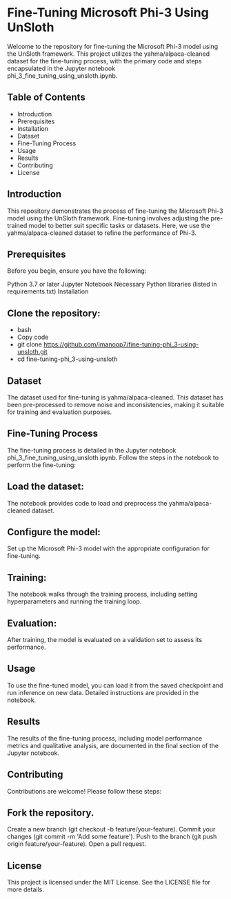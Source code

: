 # Fine-Tuning Microsoft Phi-3 Using UnSloth
Welcome to the repository for fine-tuning the Microsoft Phi-3 model using the UnSloth framework. This project utilizes the yahma/alpaca-cleaned dataset for the fine-tuning process, with the primary code and steps encapsulated in the Jupyter notebook phi_3_fine_tuning_using_unsloth.ipynb.

## Table of Contents
 * Introduction
 * Prerequisites
 * Installation
 * Dataset
 * Fine-Tuning Process
 * Usage
 * Results
 * Contributing
 * License
## Introduction
This repository demonstrates the process of fine-tuning the Microsoft Phi-3 model using the UnSloth framework. Fine-tuning involves adjusting the pre-trained model to better suit specific tasks or datasets. Here, we use the yahma/alpaca-cleaned dataset to refine the performance of Phi-3.

## Prerequisites
Before you begin, ensure you have the following:

Python 3.7 or later
Jupyter Notebook
Necessary Python libraries (listed in requirements.txt)
Installation
## Clone the repository:
- bash
- Copy code
- git clone https://github.com/imanoop7/fine-tuning-phi_3-using-unsloth.git
- cd fine-tuning-phi_3-using-unsloth
  
## Dataset
The dataset used for fine-tuning is yahma/alpaca-cleaned. This dataset has been pre-processed to remove noise and inconsistencies, making it suitable for training and evaluation purposes.

## Fine-Tuning Process
The fine-tuning process is detailed in the Jupyter notebook phi_3_fine_tuning_using_unsloth.ipynb. Follow the steps in the notebook to perform the fine-tuning:

## Load the dataset:
The notebook provides code to load and preprocess the yahma/alpaca-cleaned dataset.
## Configure the model:
Set up the Microsoft Phi-3 model with the appropriate configuration for fine-tuning.
## Training:
The notebook walks through the training process, including setting hyperparameters and running the training loop.
## Evaluation:
After training, the model is evaluated on a validation set to assess its performance.
## Usage
To use the fine-tuned model, you can load it from the saved checkpoint and run inference on new data. Detailed instructions are provided in the notebook.

## Results
The results of the fine-tuning process, including model performance metrics and qualitative analysis, are documented in the final section of the Jupyter notebook.

## Contributing
Contributions are welcome! Please follow these steps:

## Fork the repository.
Create a new branch (git checkout -b feature/your-feature).
Commit your changes (git commit -m 'Add some feature').
Push to the branch (git push origin feature/your-feature).
Open a pull request.
## License
This project is licensed under the MIT License. See the LICENSE file for more details.

